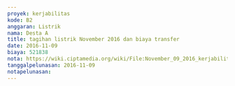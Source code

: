 ```yaml
---
proyek: kerjabilitas
kode: B2
anggaran: Listrik
nama: Desta A
title: tagihan listrik November 2016 dan biaya transfer
date: 2016-11-09
biaya: 521838
nota: https://wiki.ciptamedia.org/wiki/File:November_09_2016_kerjabilitas_B2_tagihan_listrik_desta.jpg
tanggalpelunasan: 2016-11-09
notapelunasan:
---
```

